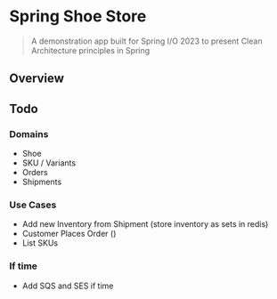 # Spring Shoe Store

> A demonstration app built for Spring I/O 2023 to present Clean Architecture principles in Spring

## Overview 


## Todo

### Domains

* Shoe
* SKU / Variants
* Orders
* Shipments

### Use Cases

* Add new Inventory from Shipment (store inventory as sets in redis)
* Customer Places Order ()
* List SKUs

### If time
* Add SQS and SES if time
    